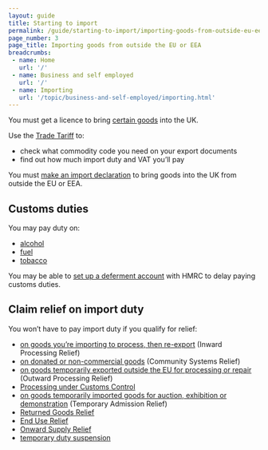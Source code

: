 ```yaml
---
layout: guide
title: Starting to import
permalink: /guide/starting-to-import/importing-goods-from-outside-eu-eea.html
page_number: 3
page_title: Importing goods from outside the EU or EEA
breadcrumbs:
 - name: Home
   url: '/'
 - name: Business and self employed
   url: '/'
 - name: Importing
   url: '/topic/business-and-self-employed/importing.html'   
---
```

You must get a licence to bring [certain goods](/guide/starting-to-import/import-licences.html) into the UK.

Use the [Trade Tariff](/start/trade-tariff.html) to:

- check what commodity code you need on your export documents
- find out how much import duty and VAT you’ll pay

You must [make an import declaration](/guide/import-goods-outside-eu/overview.html) to bring goods into the UK from outside the EU or EEA.

## Customs duties

You may pay duty on:

- [alcohol](/topic/business-tax/alcohol-duties)   
- [fuel](/topic/business-tax/fuel-duty)   
- [tobacco](/topic/business-tax/tobacco-products-duty)   

You may be able to [set up a deferment account](/delay-paying-customs-duty-when-you-import-goods.html) with HMRC to delay paying customs duties.

## Claim relief on import duty

You won’t have to pay import duty if you qualify for relief:

- [on goods you’re importing to process, then re-export](/guide/duty-relief-import-goods-processing/overview.html) (Inward Processing Relief)
- [on donated or non-commercial goods](/guide/relief-on-donated-noncommercial-goods/who-can-claim-relief.html) (Community Systems Relief)
- [on goods temporarily exported outside the EU for processing or repair](/guide/outward-processing-relief/overview.html) (Outward Processing Relief)
- [Processing under Customs Control](/guide/processing-under-customs-control-relief-customs-warehousing/overview.html)
- [on goods temporarily imported goods for auction, exhibition or demonstration](/guide/temporary-admission-relief/overview.html) (Temporary Admission Relief)
- [Returned Goods Relief](/guide/returned-goods-relief/overview.html)
- [End Use Relief](/guide/end-use-relief/overview.html)
- [Onward Supply Relief](/guide/onward-supply-relief/overview.html)
- [temporary duty suspension](/guide/temporary-duty-suspensions/overview.html)

